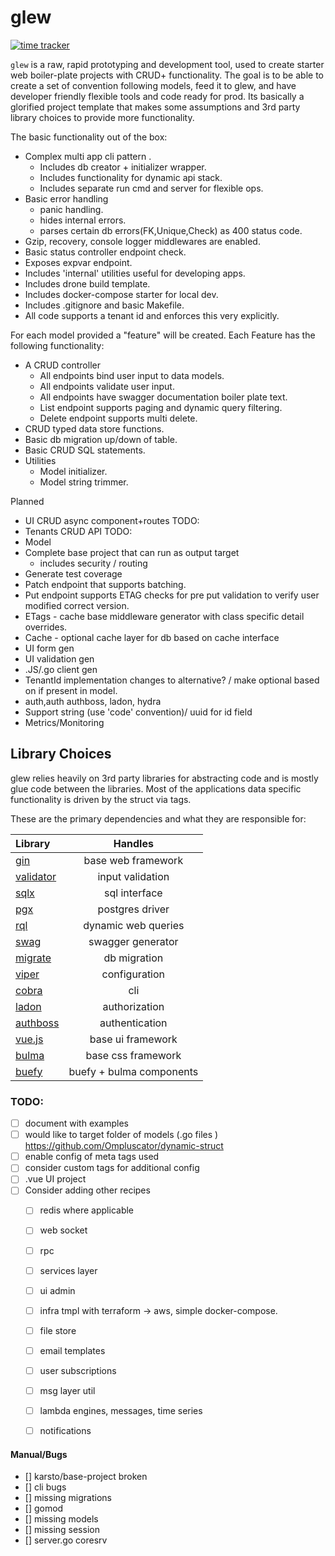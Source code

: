 # glew
[![time tracker](https://wakatime.com/badge/github/karsto/glew.svg)](https://wakatime.com/badge/github/karsto/glew)

`glew` is a raw, rapid prototyping and development tool, used to create starter web boiler-plate projects with CRUD+ functionality. The goal is to be able to create a set of convention following models, feed it to glew, and have developer friendly flexible tools and code ready for prod. Its basically a glorified project template that makes some assumptions and 3rd party library choices to provide more functionality.

The basic functionality out of the box:

* Complex multi app cli pattern .
  * Includes db creator + initializer wrapper.
  * Includes functionality for dynamic api stack.
  * Includes separate run cmd and server for flexible ops.
* Basic error handling
  * panic handling.
  * hides internal errors.
  * parses certain db errors(FK,Unique,Check) as 400 status code.
* Gzip, recovery, console logger middlewares are enabled.
* Basic status controller endpoint check.
* Exposes expvar endpoint.
* Includes 'internal' utilities useful for developing apps.
* Includes drone build template.
* Includes docker-compose starter for local dev.
* Includes .gitignore and basic Makefile.
* All code supports a tenant id and enforces this very explicitly.

For each model provided a "feature" will be created. Each Feature has the following functionality:

* A CRUD controller
  * All endpoints bind user input to data models.
  * All endpoints validate user input.
  * All endpoints have swagger documentation boiler plate text.
  * List endpoint supports paging and dynamic query filtering.
  * Delete endpoint supports multi delete.
* CRUD typed data store functions.
* Basic db migration up/down of table.
* Basic CRUD SQL statements.
* Utilities
  * Model initializer.
  * Model string trimmer.

Planned

* UI CRUD async component+routes TODO:
* Tenants CRUD API TODO:
* Model
* Complete base project that can run as output target
  * includes security / routing
* Generate test coverage
* Patch endpoint that supports batching.
* Put endpoint supports ETAG checks for pre put validation to verify user modified correct version.
* ETags - cache base middleware generator with class specific detail overrides.
* Cache - optional cache layer for db based on cache interface
* UI form gen
* UI validation gen
* .JS/.go client gen
* TenantId implementation changes to alternative? / make optional based on if present in model.
* auth,auth authboss, ladon, hydra
* Support string (use 'code' convention)/ uuid for id field
* Metrics/Monitoring

## Library Choices

glew relies heavily on 3rd party libraries for abstracting code and is mostly glue code between the libraries. Most of the applications data specific functionality is driven by the struct via tags.

These are the primary dependencies and what they are responsible for:

| Library                                                 |         Handles          |
| :------------------------------------------------------ | :----------------------: |
| [gin](https://github.com/gin-gonic/gin)                 |    base web framework    |
| [validator](https://github.com/go-playground/validator) |     input validation     |
| [sqlx](https://github.com/jmoiron/sqlx)                 |      sql interface       |
| [pgx](https://github.com/jackc/pgx)                     |     postgres driver      |
| [rql](https://github.com/a8m/rql)                       |   dynamic web queries    |
| [swag](https://github.com/swaggo/swag)                  |    swagger generator     |
| [migrate](https://github.com/golang-migrate/migrate)    |       db migration       |
| [viper](https://github.com/spf13/viper)                 |      configuration       |
| [cobra](https://github.com/spf13/cobra)                 |           cli            |
| [ladon](https://github.com/ory/ladon)                   |      authorization       |
| [authboss](https://github.com/volatiletech/authboss)    |      authentication      |
| [vue.js](https://github.com/go-playground/validator)    |    base ui framework     |
| [bulma](https://bulma.io/)                              |    base css framework    |
| [buefy](https://buefy.org/)                             | buefy + bulma components |

### TODO:

- [ ] document with examples
- [ ] would like to target folder of models (.go files ) https://github.com/Ompluscator/dynamic-struct
- [ ] enable config of meta tags used
- [ ] consider custom tags for additional config
- [ ] .vue UI project
- [ ] Consider adding other recipes
  - [ ] redis where applicable
  - [ ] web socket
  - [ ] rpc
  - [ ] services layer
  - [ ] ui admin
  - [ ] infra tmpl with terraform -> aws, simple docker-compose.
  - [ ] file store
  - [ ] email templates
  - [ ] user subscriptions
  - [ ] msg layer util
  - [ ] lambda engines, messages, time series
  - [ ] notifications


#### Manual/Bugs

- [] karsto/base-project broken
- [] cli bugs
- [] missing migrations
- [] gomod
- [] missing models
- [] missing session
- [] server.go coresrv